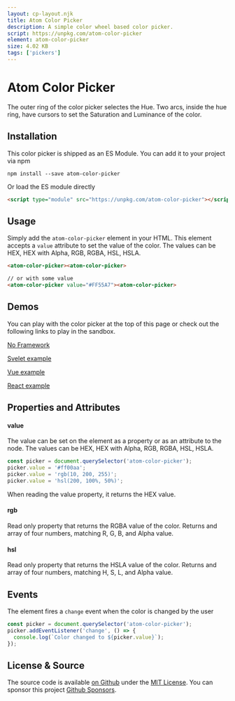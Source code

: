 ```yaml
---
layout: cp-layout.njk
title: Atom Color Picker
description: A simple color wheel based color picker.
script: https://unpkg.com/atom-color-picker
element: atom-color-picker
size: 4.02 KB
tags: ['pickers']
---
```


# Atom Color Picker

The outer ring of the color picker selectes the Hue. Two arcs, inside the hue ring, have cursors to set the Saturation and Luminance of the color. 

## Installation 
This color picker is shipped as an ES Module. You can add it to your project via npm

```shell
npm install --save atom-color-picker
```

Or load the ES module directly

```html
<script type="module" src="https://unpkg.com/atom-color-picker"></script>
```

## Usage
Simply add the `atom-color-picker` element in your HTML. This element accepts a `value` attribute to set the value of the color. 
The values can be HEX, HEX with Alpha, RGB, RGBA, HSL, HSLA.

```html
<atom-color-picker><atom-color-picker>

// or with some value
<atom-color-picker value="#FF55A7"><atom-color-picker>
```

## Demos
You can play with the color picker at the top of this page or check out the following links to play in the sandbox.

[No Framework](https://codesandbox.io/s/atom-color-picker-cywue)

[Svelet example](https://codesandbox.io/s/atom-color-picker-svelte-lr1ts)

[Vue example](https://codesandbox.io/s/atom-color-picker-vue-uwnpd)

[React example](https://codesandbox.io/s/atom-color-picker-react-23zym)

## Properties and Attributes

#### value
The value can be set on the element as a property or as an attribute to the node. The values can be HEX, HEX with Alpha, RGB, RGBA, HSL, HSLA.

```javascript
const picker = document.querySelector('atom-color-picker');
picker.value = '#ff00aa';
picker.value = 'rgb(10, 200, 255)';
picker.value = 'hsl(200, 100%, 50%)';
```

When reading the value property, it returns the HEX value. 

#### rgb
Read only property that returns the RGBA value of the color. Returns and array of four numbers, matching R, G, B, and Alpha value.

#### hsl
Read only property that returns the HSLA value of the color. Returns and array of four numbers, matching H, S, L, and Alpha value.

## Events
The element fires a `change` event when the color is changed by the user

```javascript
const picker = document.querySelector('atom-color-picker');
picker.addEventListener('change', () => {
  console.log(`Color changed to ${picker.value}`);
});
```

## License & Source
The source code is available [on Github](https://github.com/pshihn/every-color-picker) under the [MIT License](https://github.com/pshihn/every-color-picker/blob/master/LICENSE). You can sponsor this project [Github Sponsors](https://github.com/sponsors/pshihn).